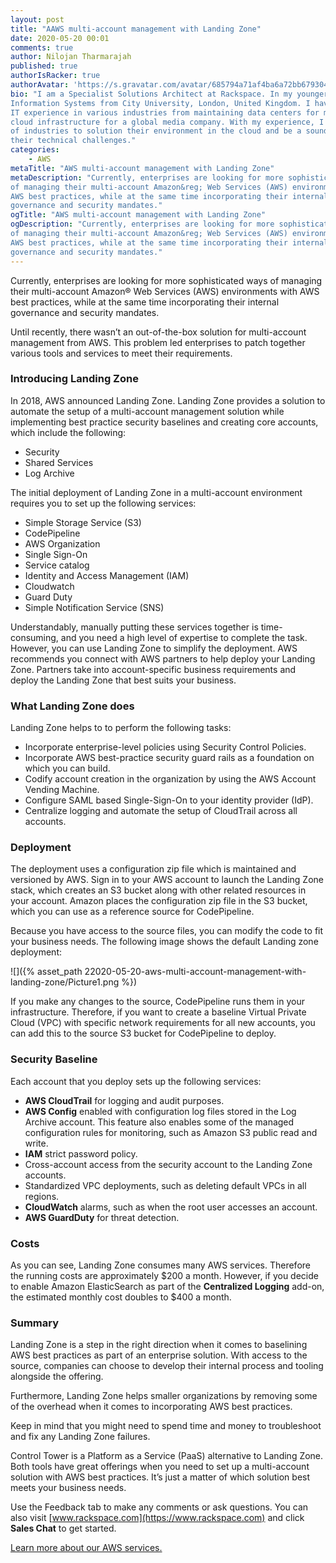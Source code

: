 ```yaml
---
layout: post
title: "AAWS multi-account management with Landing Zone"
date: 2020-05-20 00:01
comments: true
author: Nilojan Tharmarajah
published: true
authorIsRacker: true
authorAvatar: 'https://s.gravatar.com/avatar/685794a71af4ba6a72bb679304669e9a'
bio: "I am a Specialist Solutions Architect at Rackspace. In my younger days, I earned a degree in
Information Systems from City University, London, United Kingdom. I have close to 15 years of technical
IT experience in various industries from maintaining data centers for multiple companies to deploying
cloud infrastructure for a global media company. With my experience, I now help companies from a variety
of industries to solution their environment in the cloud and be a sounding board to advise customers on
their technical challenges."
categories:
    - AWS
metaTitle: "AWS multi-account management with Landing Zone"
metaDescription: "Currently, enterprises are looking for more sophisticated ways
of managing their multi-account Amazon&reg; Web Services (AWS) environments with
AWS best practices, while at the same time incorporating their internal
governance and security mandates."
ogTitle: "AWS multi-account management with Landing Zone"
ogDescription: "Currently, enterprises are looking for more sophisticated ways
of managing their multi-account Amazon&reg; Web Services (AWS) environments with
AWS best practices, while at the same time incorporating their internal
governance and security mandates."
---
```


Currently, enterprises are looking for more sophisticated ways of managing their
multi-account Amazon&reg; Web Services (AWS) environments with AWS best practices,
while at the same time incorporating their internal governance and security mandates.

<!-- more -->

Until recently, there wasn’t an out-of-the-box solution for multi-account
management from AWS. This problem led enterprises to patch together various tools
and services to meet their requirements.

### Introducing Landing Zone

In 2018, AWS announced Landing Zone. Landing Zone provides a solution to automate
the setup of a multi-account management solution while implementing best practice
security baselines and creating core accounts, which include the following:

- Security
- Shared Services
- Log Archive

The initial deployment  of Landing Zone in a multi-account environment requires
you to set up the following services:

- Simple Storage Service (S3)
- CodePipeline
- AWS Organization
- Single Sign-On
- Service catalog
- Identity and Access Management (IAM)
- Cloudwatch
- Guard Duty
- Simple Notification Service (SNS)

Understandably, manually putting these services together is time-consuming, and
you need a high level of expertise to complete the task. However, you can use
Landing Zone to simplify the deployment. AWS recommends you connect with AWS
partners to help deploy your Landing Zone. Partners take into account-specific
business requirements and deploy the Landing Zone that best suits your business.

 ### What Landing Zone does

Landing Zone helps to to perform the following tasks:

- Incorporate enterprise-level policies using Security Control Policies.
- Incorporate AWS best-practice security guard rails as a foundation on which you can build.
- Codify account creation in the organization by using the AWS Account Vending Machine.
- Configure SAML based Single-Sign-On to your identity provider (IdP).
- Centralize logging and automate the setup of CloudTrail across all accounts.

### Deployment

The deployment uses a configuration zip file which is maintained and versioned
by AWS. Sign in to your AWS account to launch the Landing Zone stack, which
creates an S3 bucket along with other related resources in your account. Amazon
places the configuration zip file in the S3 bucket, which you can use as a
reference source for CodePipeline.

Because you have access to the source files, you can modify the code to fit your
business needs. The following image shows the default Landing zone deployment:

 ![]({% asset_path 22020-05-20-aws-multi-account-management-with-landing-zone/Picture1.png %})

If you make any changes to the source, CodePipeline runs them in your infrastructure.
Therefore, if you want to create a baseline Virtual Private Cloud (VPC) with
specific network requirements for all new accounts, you can add this to the
source S3 bucket for CodePipeline to deploy.

### Security Baseline

Each account that you deploy sets up the following services:

- **AWS CloudTrail** for logging and audit purposes.
- **AWS Config** enabled with configuration log files stored in the Log Archive
account. This feature also enables some of the managed configuration rules for
monitoring, such as Amazon S3 public read and write.
- **IAM** strict password policy.
- Cross-account access from the security account to the Landing Zone accounts.
- Standardized VPC deployments, such as deleting default VPCs in all regions.
- **CloudWatch** alarms,  such as when the root user accesses an account.
- **AWS GuardDuty** for threat detection.

### Costs

As you can see, Landing Zone consumes many AWS services. Therefore the running
costs are approximately $200 a month. However, if you decide to enable Amazon
ElasticSearch as part of the **Centralized Logging** add-on, the estimated monthly
cost doubles to $400 a month.

### Summary

Landing Zone is a step in the right direction when it comes to baselining AWS
best practices as part of an enterprise solution. With access to the source,
companies can choose to develop their internal process and tooling alongside the
offering.

Furthermore, Landing Zone helps smaller organizations by removing some of the
overhead when it comes to incorporating AWS best practices.

Keep in mind that you might need to spend time and money to troubleshoot and
fix any Landing Zone failures.

Control Tower is a Platform as a Service (PaaS) alternative to Landing Zone.
Both tools have great offerings when you need to set up a multi-account solution
with AWS best practices. It’s just a matter of which solution best meets your
business needs.

Use the Feedback tab to make any comments or ask questions. You can also
visit [www.rackspace.com](https://www.rackspace.com) and click **Sales Chat**
to get started.

<a class="cta teal" id="cta" href="https://www.rackspace.com/managed-aws">Learn more about our AWS services.</a>
